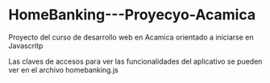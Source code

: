 # HomeBanking---Proyecyo-Acamica
Proyecto del curso de desarrollo web en Acamica orientado a iniciarse en Javascritp

Las claves de accesos para ver las funcionalidades del aplicativo se pueden ver en el archivo homebanking.js
